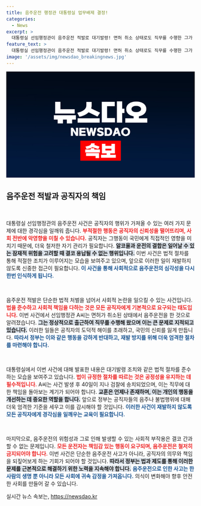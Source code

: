 ```yaml
---
title: 음주운전 행정관 대통령실 업무배제 결정!
categories:
  - News
excerpt: >
  대통령실 선임행정관이 음주운전 적발로 대기발령! 면허 취소 상태로도 직무를 수행한 그가 처벌을 받을까? 법적 절차가 주목받고 있다. 클릭해서 자세히 알아보세요!
feature_text: >
  대통령실 선임행정관이 음주운전 적발로 대기발령! 면허 취소 상태로도 직무를 수행한 그가 처벌을 받을까? 법적 절차가 주목받고 있다. 클릭해서 자세히 알아보세요!
image: '/assets/img/newsdao_breakingnews.jpg'
---
```


<p><img src="/assets/img/newsdao_breakingnews.jpg" alt="koreaapp 속보" /></p>

<h2 data-ke-size="size26">음주운전 적발과 공직자의 책임</h2>

<p data-ke-size="size16">&#8203;</p>

<p>대통령실 선임행정관의 음주운전 사건은 공직자의 행위가 가져올 수 있는 여러 가지 문제에 대한 경각심을 일깨워 줍니다. <b><span style="color: #ee2323;">부적절한 행동은 공직자의 신뢰성을 떨어뜨리며, 사회 전반에 악영향을 미칠 수 있습니다.</span></b> 공직자는 그행동이 국민에게 직접적인 영향을 미치기 때문에, 더욱 철저한 자기 관리가 필요합니다. <b><span style="background-color: #21538527;">알코올과 운전의 결합은 일어날 수 있는 잠재적 위험을 고려할 때 결코 용납될 수 없는 행위입니다.</span></b> 이번 사건은 법적 절차를 통해 적절한 조치가 이루어지는 모습을 보여주고 있으며, 앞으로 이러한 일이 재발하지 않도록 신중한 접근이 필요합니다. <b><span style="color: #1a5490;">이 사건을 통해 사회적으로 음주운전의 심각성을 다시 한번 인식하게 됩니다.</span></b></p>

<p data-ke-size="size16">&#8203;</p>

<p>음주운전 적발은 단순한 법적 처벌을 넘어서 사회적 논란을 일으킬 수 있는 사건입니다. <b><span style="color: #ee2323;">법을 준수하고 사회적 책임을 다하는 것은 모든 공직자에게 기본적으로 요구되는 태도입니다.</span></b> 이번 사건에서 선임행정관 A씨는 면허가 취소된 상태에서 음주운전을 한 것으로 알려졌습니다. <b><span style="background-color: #21538527;">그는 정상적으로 출근하여 직무를 수행해 왔으며 이는 큰 문제로 지적되고 있습니다.</span></b> 이러한 일들은 공직자의 도덕적 해이를 초래하고, 국민의 신뢰를 잃게 만듭니다. <b><span style="color: #1a5490;">따라서 정부는 이와 같은 행동을 강하게 반대하고, 재발 방지를 위해 더욱 엄격한 절차를 마련해야 합니다.</span></b></p>

<p data-ke-size="size16">&#8203;</p>

<p>대통령실에서 이번 사건에 대해 발표한 내용은 대기발령 조치와 같은 법적 절차를 준수하는 모습을 보여주고 있습니다. <b><span style="color: #ee2323;">법이 규정한 절차를 따르는 것은 공정성을 유지하는 데 필수적입니다.</span></b> A씨는 사건 발생 후 40일이 지나 검찰에 송치되었으며, 이는 직무에 대한 책임을 돌아보는 계기가 되어야 합니다. <b><span style="background-color: #21538527;">교훈은 언제나 존재하며, 이는 개인의 행동을 개선하는 데 중요한 역할을 합니다.</span></b> 앞으로 정부는 공직자들의 음주나 불법행위에 대해 더욱 엄격한 기준을 세우고 이를 감시해야 할 것입니다. <b><span style="color: #1a5490;">이러한 사건이 재발하지 않도록 모든 공직자에게 경각심을 일깨우는 교육이 필요합니다.</span></b></p>

<p data-ke-size="size16">&#8203;</p>

<p>마지막으로, 음주운전의 위험성과 그로 인해 발생할 수 있는 사회적 부작용은 결코 간과할 수 없는 문제입니다. <b><span style="color: #ee2323;">모든 운전자는 책임감 있는 행동이 요구되며, 음주운전은 철저히 금지되어야 합니다.</span></b> 이번 사건은 단순한 음주운전 사고가 아니라, 공직자의 의무와 책임을 되짚어보게 하는 기회가 되어야 할 것입니다. <b><span style="background-color: #21538527;">따라서 정부는 법과 제도를 통해 이러한 문제를 근본적으로 해결하기 위한 노력을 지속해야 합니다.</span></b> <b><span style="color: #1a5490;">음주운전으로 인한 사고는 한 사람의 생명 뿐 아니라 모든 사회에 귀속 감정을 가져옵니다.</span></b> 의식이 변화해야 향후 안전한 사회를 만들어 갈 수 있습니다.</p>

<p data-ke-size="size16"></p>
실시간 뉴스 속보는, <a href="https://newsdao.kr" rel="dofollow">https://newsdao.kr</a>


